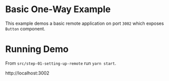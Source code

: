 # Basic One-Way Example

This example demos a basic remote application on port `3002` which exposes `Button` component.

# Running Demo

From `src/step-01-setting-up-remote` run `yarn start`.

http://localhost:3002
